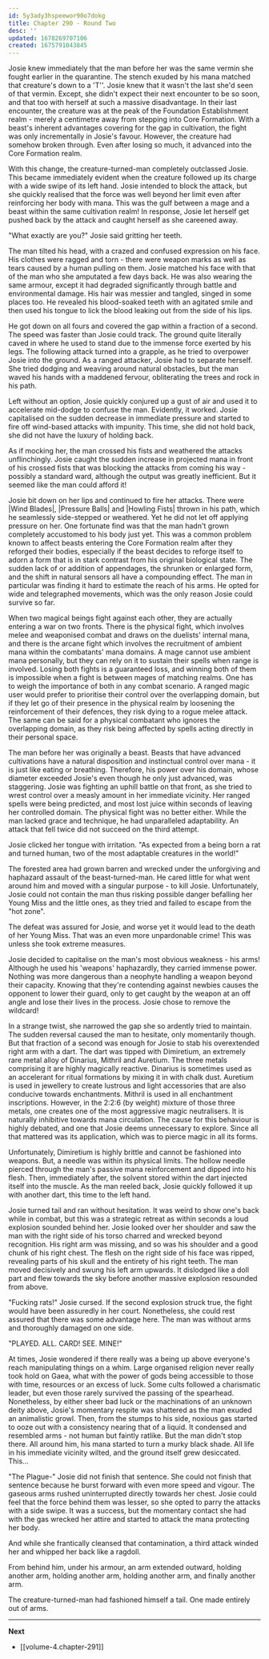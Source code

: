 ```yaml
---
id: 5y3ady3hspeewor90o7dokg
title: Chapter 290 - Round Two
desc: ''
updated: 1678269707106
created: 1675791043845
---
```


Josie knew immediately that the man before her was the same vermin she fought earlier in the quarantine. The stench exuded by his mana matched that creature's down to a 'T''. Josie knew that it wasn't the last she'd seen of that vermin. Except, she didn't expect their next encounter to be so soon, and that too with herself at such a massive disadvantage. In their last encounter, the creature was at the peak of the Foundation Establishment realm - merely a centimetre away from stepping into Core Formation. With a beast's inherent advantages covering for the gap in cultivation, the fight was only incrementally in Josie's favour. However, the creature had somehow broken through. Even after losing so much, it advanced into the Core Formation realm.

With this change, the creature-turned-man completely outclassed Josie. This became immediately evident when the creature followed up its charge with a wide swipe of its left hand. Josie intended to block the attack, but she quickly realised that the force was well beyond her limit even after reinforcing her body with mana. This was the gulf between a mage and a beast within the same cultivation realm! In response, Josie let herself get pushed back by the attack and caught herself as she careened away.

"What exactly are you?" Josie said gritting her teeth.

The man tilted his head, with a crazed and confused expression on his face. His clothes were ragged and torn - there were weapon marks as well as tears caused by a human pulling on them. Josie matched his face with that of the man who she amputated a few days back. He was also wearing the same armour, except it had degraded significantly through battle and environmental damage. His hair was messier and tangled, singed in some places too. He revealed his blood-soaked teeth with an agitated smile and then used his tongue to lick the blood leaking out from the side of his lips.

He got down on all fours and covered the gap within a fraction of a second. The speed was faster than Josie could track. The ground quite literally caved in where he used to stand due to the immense force exerted by his legs. The following attack turned into a grapple, as he tried to overpower Josie into the ground. As a ranged attacker, Josie had to separate herself. She tried dodging and weaving around natural obstacles, but the man waved his hands with a maddened fervour, obliterating the trees and rock in his path.

Left without an option, Josie quickly conjured up a gust of air and used it to accelerate mid-dodge to confuse the man. Evidently, it worked. Josie capitalised on the sudden decrease in immediate pressure and started to fire off wind-based attacks with impunity. This time, she did not hold back, she did not have the luxury of holding back.

As if mocking her, the man crossed his fists and weathered the attacks unflinchingly. Josie caught the sudden increase in projected mana in front of his crossed fists that was blocking the attacks from coming his way - possibly a standard ward, although the output was greatly inefficient. But it seemed like the man could afford it!

Josie bit down on her lips and continued to fire her attacks. There were |Wind Blades|, |Pressure Balls| and |Howling Fists| thrown in his path, which he seamlessly side-stepped or weathered. Yet he did not let off applying pressure on her. One fortunate find was that the man hadn't grown completely accustomed to his body just yet. This was a common problem known to affect beasts entering the Core Formation realm after they reforged their bodies, especially if the beast decides to reforge itself to adorn a form that is in stark contrast from his original biological state. The sudden lack of or addition of appendages, the shrunken or enlarged form, and the shift in natural sensors all have a compounding effect. The man in particular was finding it hard to estimate the reach of his arms. He opted for wide and telegraphed movements, which was the only reason Josie could survive so far.

When two magical beings fight against each other, they are actually entering a war on two fronts. There is the physical fight, which involves melee and weaponised combat and draws on the duelists' internal mana, and there is the arcane fight which involves the recruitment of ambient mana within the combatants' mana domains. A mage cannot use ambient mana personally, but they can rely on it to sustain their spells when range is involved. Losing both fights is a guaranteed loss, and winning both of them is impossible when a fight is between mages of matching realms. One has to weigh the importance of both in any combat scenario. A ranged magic user would prefer to prioritise their control over the overlapping domain, but if they let go of their presence in the physical realm by loosening the reinforcement of their defences, they risk dying to a rogue melee attack. The same can be said for a physical combatant who ignores the overlapping domain, as they risk being affected by spells acting directly in their personal space.

The man before her was originally a beast. Beasts that have advanced cultivations have a natural disposition and instinctual control over mana - it is just like eating or breathing. Therefore, his power over his domain, whose diameter exceeded Josie's even though he only just advanced, was staggering. Josie was fighting an uphill battle on that front, as she tried to wrest control over a measly amount in her immediate vicinity. Her ranged spells were being predicted, and most lost juice within seconds of leaving her controlled domain. The physical fight was no better either. While the man lacked grace and technique, he had unparalleled adaptability. An attack that fell twice did not succeed on the third attempt.

Josie clicked her tongue with irritation. "As expected from a being born a rat and turned human, two of the most adaptable creatures in the world!"

The forested area had grown barren and wrecked under the unforgiving and haphazard assault of the beast-turned-man. He cared little for what went around him and moved with a singular purpose - to kill Josie. Unfortunately, Josie could not contain the man thus risking possible danger befalling her Young Miss and the little ones, as they tried and failed to escape from the "hot zone".

The defeat was assured for Josie, and worse yet it would lead to the death of her Young Miss. That was an even more unpardonable crime! This was unless she took extreme measures.

Josie decided to capitalise on the man's most obvious weakness - his arms! Although he used his 'weapons' haphazardly, they carried immense power. Nothing was more dangerous than a neophyte handling a weapon beyond their capacity. Knowing that they're contending against newbies causes the opponent to lower their guard, only to get caught by the weapon at an off angle and lose their lives in the process. Josie chose to remove the wildcard!

In a strange twist, she narrowed the gap she so ardently tried to maintain. The sudden reversal caused the man to hesitate, only momentarily though. But that fraction of a second was enough for Josie to stab his overextended right arm with a dart. The dart was tipped with Dimiretium, an extremely rare metal alloy of Dinarius, Mithril and Auretium. The three metals comprising it are highly magically reactive. Dinarius is sometimes used as an accelerant for ritual formations by mixing it in with chalk dust. Auretium is used in jewellery to create lustrous and light accessories that are also conducive towards enchantments. Mithril is used in all enchantment inscriptions. However, in the 2:2:6 (by weight) mixture of those three metals, one creates one of the most aggressive magic neutralisers. It is naturally inhibitive towards mana circulation. The cause for this behaviour is highly debated, and one that Josie deems unnecessary to explore. Since all that mattered was its application, which was to pierce magic in all its forms.

Unfortunately, Dimiretium is highly brittle and cannot be fashioned into weapons. But, a needle was within its physical limits. The hollow needle pierced through the man's passive mana reinforcement and dipped into his flesh. Then, immediately after, the solvent stored within the dart injected itself into the muscle. As the man reeled back, Josie quickly followed it up with another dart, this time to the left hand.

Josie turned tail and ran without hesitation. It was weird to show one's back while in combat, but this was a strategic retreat as within seconds a loud explosion sounded behind her. Josie looked over her shoulder and saw the man with the right side of his torso charred and wrecked beyond recognition. His right arm was missing, and so was his shoulder and a good chunk of his right chest. The flesh on the right side of his face was ripped, revealing parts of his skull and the entirety of his right teeth. The man moved decisively and swung his left arm upwards. It dislodged like a doll part and flew towards the sky before another massive explosion resounded from above.

"Fucking rats!" Josie cursed. If the second explosion struck true, the fight would have been assuredly in her court. Nonetheless, she could rest assured that there was some advantage here. The man was without arms and thoroughly damaged on one side.

"PLAYED. ALL. CARD! SEE. MINE!"

At times, Josie wondered if there really was a being up above everyone's reach manipulating things on a whim. Large organised religion never really took hold on Gaea, what with the power of gods being accessible to those with time, resources or an excess of luck. Some cults followed a charismatic leader, but even those rarely survived the passing of the spearhead. Nonetheless, by either sheer bad luck or the machinations of an unknown deity above, Josie's momentary respite was shattered as the man exuded an animalistic growl. Then, from the stumps to his side, noxious gas started to ooze out with a consistency nearing that of a liquid. It condensed and resembled arms - not human but faintly ratlike. But the man didn't stop there. All around him, his mana started to turn a murky black shade. All life in his immediate vicinity wilted, and the ground itself grew desiccated. This...

"The Plague-" Josie did not finish that sentence. She could not finish that sentence because he burst forward with even more speed and vigour. The gaseous arms rushed uninterrupted directly towards her chest. Josie could feel that the force behind them was lesser, so she opted to parry the attacks with a side swipe. It was a success, but the momentary contact she had with the gas wrecked her attire and started to attack the mana protecting her body.

And while she frantically cleansed that contamination, a third attack winded her and whipped her back like a ragdoll.

From behind him, under his armour, an arm extended outward, holding another arm, holding another arm, holding another arm, and finally another arm.

The creature-turned-man had fashioned himself a tail. One made entirely out of arms.

____

**Next**
* [[volume-4.chapter-291]]